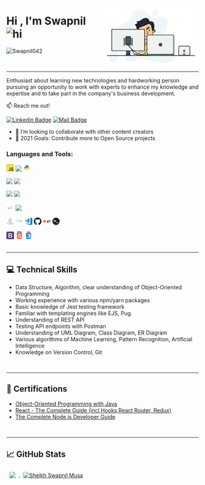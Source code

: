 <a target="_blank" href="#"><img width="250" align="right" src="https://github.com/Swapnil042/Swapnil042/blob/deb25ca1ce60576280b7b9480f8bef47ea650dc7/87162442-bf3e8180-c2e7-11ea-9f2a-53a50306b7ce.gif"></a>
# Hi , I'm Swapnil  <img src="https://user-images.githubusercontent.com/1303154/88677602-1635ba80-d120-11ea-84d8-d263ba5fc3c0.gif" width="28px" alt="hi">
<p align="left"> <img src="https://komarev.com/ghpvc/?username=Swapnil042&label=Profile%20views&color=129e00&style=plastic" alt="Swapnil042" /> </p>


<br />

---
Enthusiast about learning new technologies and
hardworking person pursuing an opportunity to work with
experts to enhance my knowledge and expertise and to
take part in the company's business development.


:mailbox: Reach me out!


[![Linkedin Badge](https://img.shields.io/badge/-Sheikh_Swapnil_Musa-0e76a8?style=flat&labelColor=0e76a8&logo=linkedin&logoColor=white)](https://www.linkedin.com/in/sheikh-swapnil-musa-8aa9b5185)
[![Mail Badge](https://img.shields.io/badge/-Email-c0392b?style=flat&labelColor=c0392b&logo=gmail&logoColor=white)](mailto:smusa.skh@gmail.com)

- 👯 I’m looking to collaborate with other content creators
- 🥅 2021 Goals: Contribute more to Open Source projects



### Languages and Tools:
<code><img height="20" src="https://raw.githubusercontent.com/github/explore/80688e429a7d4ef2fca1e82350fe8e3517d3494d/topics/javascript/javascript.png"></code>
<code><img height="20" src="https://upload.wikimedia.org/wikipedia/commons/4/4f/Csharp_Logo.png"></code>
<code><img height="20" src="https://raw.githubusercontent.com/github/explore/80688e429a7d4ef2fca1e82350fe8e3517d3494d/topics/python/python.png"></code>


<code><img height="20" src="https://cdn.icon-icons.com/icons2/2699/PNG/512/reactjs_logo_icon_170805.png"></code>
<code><img height="20" src="https://upload.wikimedia.org/wikipedia/commons/3/30/Redux_Logo.png"></code>

<code><img height="20" src="https://encrypted-tbn0.gstatic.com/images?q=tbn:ANd9GcQ5bW6QIpU8Lv2kDK9F6w7gLmplBcqQsUrfOIO4XOCf3jK4261C40c5-gUrHZkZkwQXcQg&usqp=CAU"></code>
<code><img height="20" src="https://upload.wikimedia.org/wikipedia/commons/d/d9/Node.js_logo.svg"></code>

<code><img height="20" src="https://raw.githubusercontent.com/github/explore/80688e429a7d4ef2fca1e82350fe8e3517d3494d/topics/mysql/mysql.png"></code>
<code><img height="20" src="https://w1.pngwing.com/pngs/340/348/png-transparent-postgresql-logo-psql-blue-text-line-area-thumbnail.png"></code>

<code><img height="20" src="https://raw.githubusercontent.com/github/explore/80688e429a7d4ef2fca1e82350fe8e3517d3494d/topics/c/c.png"></code>
<code><img height="20" src="https://raw.githubusercontent.com/github/explore/80688e429a7d4ef2fca1e82350fe8e3517d3494d/topics/java/java.png"></code>
<code><img height="20" src="https://raw.githubusercontent.com/github/explore/80688e429a7d4ef2fca1e82350fe8e3517d3494d/topics/visual-studio-code/visual-studio-code.png" /></code>
<code><img height="20" src="https://raw.githubusercontent.com/github/explore/78df643247d429f6cc873026c0622819ad797942/topics/github/github.png" /></code>
<code><img height="20" src="https://raw.githubusercontent.com/github/explore/80688e429a7d4ef2fca1e82350fe8e3517d3494d/topics/git/git.png"></code>
<code><img height="20" src="https://raw.githubusercontent.com/github/explore/80688e429a7d4ef2fca1e82350fe8e3517d3494d/topics/terminal/terminal.png" /></code>

<code><img height="20" src="https://raw.githubusercontent.com/github/explore/80688e429a7d4ef2fca1e82350fe8e3517d3494d/topics/bootstrap/bootstrap.png"></code>
<code><img height="20" src="https://raw.githubusercontent.com/github/explore/80688e429a7d4ef2fca1e82350fe8e3517d3494d/topics/html/html.png"></code>
<code><img height="20" src="https://raw.githubusercontent.com/github/explore/80688e429a7d4ef2fca1e82350fe8e3517d3494d/topics/css/css.png"></code>
<br />
<br />

--- 
## :computer: Technical Skills
- Data Structure, Algorithm, clear understanding of Object-Oriented Programming
- Working experience with various npm/yarn packages
- Basic knowledge of Jest testing framework
- Familiar with templating engines like EJS, Pug.
- Understanding of REST API
- Testing API endpoints with Postman
- Understanding of UML Diagram, Class Diagram, ER Diagram
- Various algorithms of Machine Learning, Pattern Recognition, Artificial Intelligence
- Knowledge on Version Control, Git
<br />

---
## 📕 Certifications 
- [Object-Oriented Programming with Java](https://www.coursera.org/account/accomplishments/certificate/35H3SN75PFYN)
- [React - The Complete Guide (incl Hooks,React Router, Redux)](https://www.udemy.com/certificate/UC-6d181f35-29dd-43f3-92ea-d5d42ca242ef/)
- [The Complete Node.js Developer Guide](https://www.udemy.com/certificate/UC-1a5729a5-9164-4884-aa1b-c7bc8cc41be5/)
<br />

---
## &#x1f4c8; GitHub Stats

<a href="https://github.com/Swapnil042">
  <img align="center" style="margin:0.5rem" src="https://github-readme-stats.vercel.app/api/top-langs/?username=Swapnil042&show_icons=true&theme=gotham" />
</a>

<a href="https://github.com/Swapnil042">
  <img align="center" style="margin:0.5rem" src="https://github-readme-stats.vercel.app/api?username=Swapnil042&show_icons=true&theme=gotham" alt="Sheikh Swapnil Musa" />
</a>
